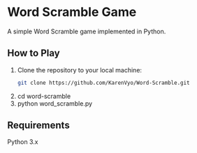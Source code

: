 # Word Scramble Game

A simple Word Scramble game implemented in Python.

## How to Play

1. Clone the repository to your local machine:
   ```bash
   git clone https://github.com/KarenVyo/Word-Scramble.git
2. cd word-scramble
3. python word_scramble.py

## Requirements
Python 3.x
